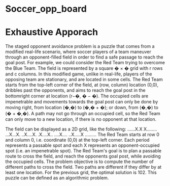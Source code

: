 # Soccer_opp_board
# Exhaustive Apporach
The staged opponent avoidance problem is a puzzle that comes from a modified real-life scenario,
where soccer players of a team maneuver through an opponent-filled field in order to find a safe
passage to reach the goal post. For example, we could consider the Red Team trying to overcome
the Blue Team. The field is represented by a square � × � grid with r rows and c columns. In this
modified game, unlike in real-life, players of the opposing team are stationary, and are located in
some cells. The Red Team starts from the top-left corner of the field, at (row,
column) location (0,0), dribbles past the opponents, and aims to reach the goal post in the bottomright corner at location (r−�, � − �). The occupied cells are impenetrable and movements towards
the goal post can only be done by moving right, from location (�,�) to (�,� + �); or down,
from (�,�) to (� + �,�). A path may not go through an occupied cell, so the Red Team can only
move to a new location, if there is no opponent at that location.

The field can be displayed as a 2D grid, like the following:
......X.X
X........
...X...X.
..X....X.
.X....X..
....X....
..X.....X
.........
The Red Team starts at row 0 and column 0, i.e. coordinate (0,0) at the top-left corner. Each period
represents a passable spot and each X represents an opponent-occupied spot (i.e. an impenetrable
spot). The Red Team's goal is to plan a passable route to cross the field, and reach the opponents
goal post, while avoiding the occupied cells. The problem objective is to compute the number
of different paths to cross the field. Two paths are different if they differ by at least one location.
For the previous grid, the optimal solution is 102.
This puzzle can be defined as an algorithmic problem.
